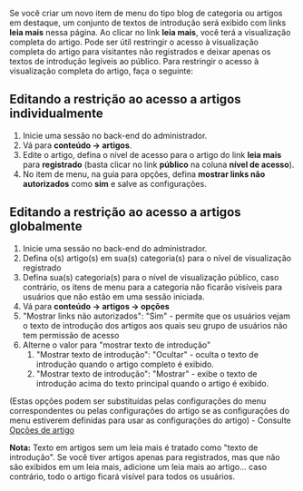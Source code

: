 <!-- Filename: Restricting_access_to_%22read_more%22 / Display title: Restringindo o acesso a "leia mais" -->

Se você criar um novo item de menu do tipo blog de categoria ou artigos
em destaque, um conjunto de textos de introdução será exibido com links
**leia mais** nessa página. Ao clicar no link **leia mais**, você terá a
visualização completa do artigo. Pode ser útil restringir o acesso à
visualização completa do artigo para visitantes não registrados e deixar
apenas os textos de introdução legíveis ao público. Para restringir o
acesso à visualização completa do artigo, faça o seguinte:

## Editando a restrição ao acesso a artigos individualmente

1.  Inicie uma sessão no back-end do administrador.
2.  Vá para **conteúdo **→** artigos**.
3.  Edite o artigo, defina o nível de acesso para o artigo do link
    **leia mais** para **registrado** (basta clicar no link **público**
    na coluna **nível de acesso**).
4.  No item de menu, na guia para opções, defina **mostrar links não
    autorizados** como **sim** e salve as configurações.

## Editando a restrição ao acesso a artigos globalmente

1.  Inicie uma sessão no back-end do administrador.
2.  Defina o(s) artigo(s) em sua(s) categoria(s) para o nível de
    visualização registrado
3.  Defina sua(s) categoria(s) para o nível de visualização público,
    caso contrário, os itens de menu para a categoria não ficarão
    visíveis para usuários que não estão em uma sessão iniciada.
4.  Vá para **conteúdo **→** artigos **→** opções**
5.  "Mostrar links não autorizados": "Sim" - permite que os usuários
    vejam o texto de introdução dos artigos aos quais seu grupo de
    usuários não tem permissão de acesso
6.  Alterne o valor para "mostrar texto de introdução"
    1.  "Mostrar texto de introdução": "Ocultar" - oculta o texto de
        introdução quando o artigo completo é exibido.
    2.  "Mostrar texto de introdução": "Mostrar" - exibe o texto de
        introdução acima do texto principal quando o artigo é exibido.

(Estas opções podem ser substituídas pelas configurações do menu
correspondentes ou pelas configurações do artigo se as configurações do
menu estiverem definidas para usar as configurações do artigo) -
Consulte [Opções de
artigo](https://docs.joomla.org/Help32:Menus_Menu_Item_Article_Category_Blog#Article_Options "Special:MyLanguage/Help32:Menus Menu Item Article Category Blog")

**Nota:** Texto em artigos sem um leia mais é tratado como "texto de
introdução". Se você tiver artigos apenas para registrados, mas que não
são exibidos em um leia mais, adicione um leia mais ao artigo... caso
contrário, todo o artigo ficará visível para todos os usuários.
